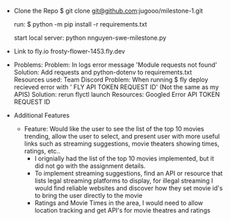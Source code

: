 - Clone the Repo
 $ git clone git@github.com:jugooo/milestone-1.git

  run: $ python -m pip install -r requirements.txt

  start local server: python nnguyen-swe-milestone.py

- Link to fly.io
  frosty-flower-1453.fly.dev

- Problems:
  Problem: In logs error message 'Module requests not found'
    Solution: Add requests and python-dotenv to requirements.txt
    Resources used: Team Discord
  Problem: When running $ fly deploy recieved error with ' FLY API TOKEN REQUEST ID' (Not the same as my APIS)
    Solution: rerun flyctl launch
    Resources: Googled Error API TOKEN REQUEST ID

- Additional Features
  - Feature: Would like the user to see the list of the top 10 movies trending, allow the user to select, and present user with more useful links 
    such as streaming suggestions, movie theaters showing times, ratings, etc..
    - I orignially had the list of the top 10 movies implemented, but it did not go with the assignment details. 
    - To implement streaming suggestions, find an API or resource that lists legal streaming platforms to display, for illegal streaming I would find 
      reliable websites and discover how they set movie id's to bring the user directly to the movie
    - Ratings and Movie Times in the area, I would need to allow location tracking and get API's for movie theatres and ratings